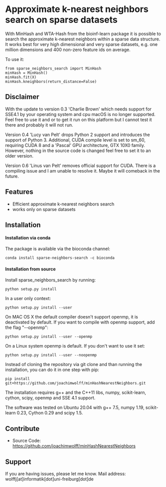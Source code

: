 # Approximate k-nearest neighbors search on sparse datasets
With MinHash and WTA-Hash from the bioinf-learn package it is possible to search the approximate k-nearest neighbors 
within a sparse data structure. It works best for very high dimensional and very sparse datasets, e.g. one million dimensions and 400 non-zero feature ids on average.

To use it:

    from sparse_neighbors_search import MinHash
    minHash = MinHash()
    minHash.fit(X)
    minHash.kneighbors(return_distance=False)

Disclaimer
----------

With the update to version 0.3 'Charlie Brown' which needs support for SSE4.1 by your operating system and cpu macOS is no longer supported. Feel free to use it and or to get it run on this platform but I cannot test it there and probably it will not run.

Version 0.4 'Lucy van Pelt' drops Python 2 support and introduces the support of Python 3. Additional, CUDA compile level is set to sm_60, requiring CUDA 8 and a 'Pascal'  GPU architecture, GTX 10X0 family. However, nothing in the source code is changed feel free to set it to an older version.

Version 0.6 'Linus van Pelt' removes official support for CUDA. There is a compiling issue and I am unable to resolve it. Maybe it will comeback in the future.

Features
--------

- Efficient approximate k-nearest neighbors search
- works only on sparse datasets

## Installation

#### Installation via conda

The package is available via the bioconda channel:

	conda install sparse-neighbors-search -c bioconda


#### Installation from source

Install sparse_neighbors_search by running:

    python setup.py install

In a user only context:

	python setup.py install --user

On MAC OS X the default compiler doesn't support openmp, it is deactivated by default. If you want to compile with openmp support, add the flag "--openmp":
	
	python setup.py install --user --openmp

On a Linux system openmp is default. If you don't want to use it set:
	
	python setup.py install --user --noopenmp

Instead of cloning the repository via git clone and than running the installation, you can do it in one step with pip:
	
	pip install git+https://github.com/joachimwolff/minHashNearestNeighbors.git

The installation requires g++ and the C++11 libs, numpy, scikit-learn, cython, scipy, openmp and SSE 4.1 support.

The software was tested on Ubuntu 20.04 with g++ 7.5, numpy 1.19, scikit-learn 0.23, Cython 0.29 and scipy 1.5.


Contribute
----------

- Source Code: https://github.com/joachimwolff/minHashNearestNeighbors

Support
-------

If you are having issues, please let me know.
Mail address: wolffj[at]informatik[dot]uni-freiburg[dot]de

